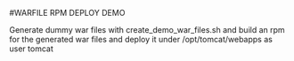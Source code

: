 #WARFILE RPM DEPLOY DEMO

Generate dummy war files with create_demo_war_files.sh and build an rpm for
the generated war files and deploy it under /opt/tomcat/webapps as user tomcat
